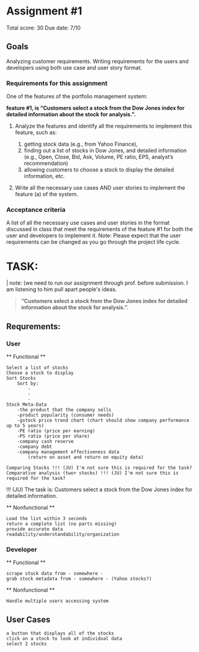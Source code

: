 # Assignment #1
Total score: 30
Due date: 7/10
## Goals

Analyzing customer requirements. Writing requirements for the users and developers using both
use case and user story format.

### Requirements for this assignment

One of the features of the portfolio management system: 

**feature #1, is “Customers select a stock from the Dow Jones index for detailed information about the stock for analysis.”.** 

1. Analyze the features and identify all the requirements to implement this feature, 
	such as:
	1) getting stock data (e.g., from Yahoo Finance), 
	2) finding out a list of stocks in Dow Jones, and detailed information 
	 	(e.g., Open, Close, Bid, Ask, Volume, PE ratio, EPS, analyst’s recommendation) 
	4) allowing customers to choose a stock to display the detailed information, etc.

2. Write all the necessary use cases AND user stories to implement the feature (a) of the
system.

### Acceptance criteria

A list of all the necessary use cases and user stories in the format discussed in class that meet the
requirements of the feature #1 for both the user and developers to implement it.
Note: Please expect that the user requirements can be changed as you go
through the project life cycle.

# TASK:

| note: (we need to run our assignment through prof. before submission. I am listening to him pull apart people's ideas.
> **“Customers select a stock from the Dow Jones index for detailed information about the stock for analysis.”.** 

## Requrements: 

<!--- 
comment block (not visible in final document)
--->


### User

** Functional **

	Select a list of stocks
	Choose a stock to display  
	Sort Stocks 
		Sort by:
			-
			-
			-
	Stock Meta-Data
		-the product that the company sells
		-product popularity (consumer needs)
		-gstock price trend chart (chart should show company performance up to 5 years)
		-PE ratio (price per earning)
		-PS ratio (price per share)
		-company cash reserve
		-company debt
		-company management effectiveness data 
			(return on asset and return on equity data)

	Comparing Stocks !!! (JU) I'm not sure this is required for the task?
	Comparative analysis (two+ stocks) !!! (JU) I'm not sure this is required for the task?

!!! (JU) The task is: Customers select a stock from the Dow Jones index for detailed information.  


 ** Nonfunctional ** 

	Load the list within 3 seconds
	return a complete list (no parts missing)
	provide accurate data
	readability/understandability/organization
	

### Developer

** Functional **

	scrape stock data from - somewhere -
	grab stock metadata from - somewhere - (Yahoo stocks?)

 ** Nonfunctional **
 
 	Handle multiple users accessing system
	
 

## User Cases

	a button that displays all of the stocks
	click on a stock to look at individual data
	select 2 stocks 

